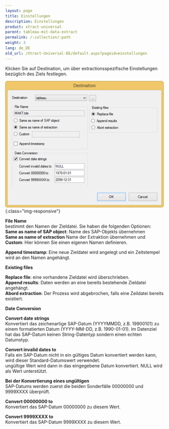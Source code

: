 ```yaml
---
layout: page
title: Einstellungen
description: Einstellungen
product: xtract-universal
parent: tableau-mit-data-extract
permalink: /:collection/:path
weight: 3
lang: de_DE
old_url: /Xtract-Universal-DE/default.aspx?pageid=einstellungen
---
```


Klicken Sie auf Destination, um über extractionsspezifische Einstellungen bezüglich des Ziels festlegen.

![Tableau-Extraction-Specific-Settings](/img/content/Tableau-Extraction-Specific-Settings.png){:class="img-responsive"}                    
                                   

**File Name**<br>
bestimmt den Namen der Zieldatei. Sie haben die folgenden Optionen: <br>
**Same as name of SAP object**: Name des SAP-Objekts übernehmen <br>
**Same as name of extraction** Name der Extraktion übernehmen und<br>
**Custom**: Hier können Sie einen eigenen Namen definieren.

**Append timestamp**: Eine neue Zieldatei wird angelegt und ein Zeitstempel wird an den Namen angehängt. 
                                   
                          
**Existing files**

**Replace file**: eine vorhandene Zieldatei wird überschrieben. <br>
**Append results**: Daten werden an eine bereits bestehende Zieldatei angehängt. <br>
**Abord extraction**: Der Prozess wird abgebrochen, falls eine Zeildatei bereits existiert.  


**Date Conversion**

**Convert date strings** <br>
Konvertiert das zeichenartige SAP-Datum (YYYYMMDD, z.B. 19900101) zu einem formatierten Datum (YYYY-MM-DD, z.B. 1990-01-01). Im Datenziel hat das SAP-Datum keinen String-Datentyp sondern einen echten Datumstyp.

**Convert invalid dates to**<br>
Falls ein SAP-Datum nicht in ein gültiges Datum konvertiert werden kann, wird dieser Standard-Datumswert verwendet. <br>
ungültige Wert wird dann in das eingegebene Datum konvertiert. NULL wird als Wert unterstützt.

**Bei der Konvertierung eines ungültigen** <br>SAP-Datums werden zuerst die beiden Sonderfälle 00000000 und 9999XXXX überprüft. 

**Convert 00000000 to** <br>
Konvertiert das SAP-Datum 00000000 zu diesem Wert. 

**Convert 9999XXXX to** <br>
Konvertiert das SAP-Datum 9999XXXX zu diesem Wert.